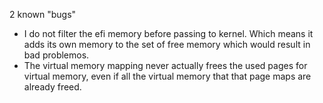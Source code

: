 2 known "bugs"

- I do not filter the efi memory before passing to kernel. Which means it adds its own memory to the set of free memory which would result in bad problemos.
- The virtual memory mapping never actually frees the used pages for virtual memory, even if all the virtual memory that that page maps are already freed.
